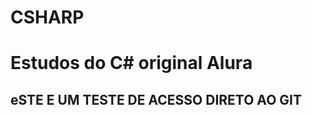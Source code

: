 # CSHARP
<H1>

Estudos do C# original Alura
</H1>

<H2>    eSTE E UM TESTE DE ACESSO DIRETO AO GIT </H2>
